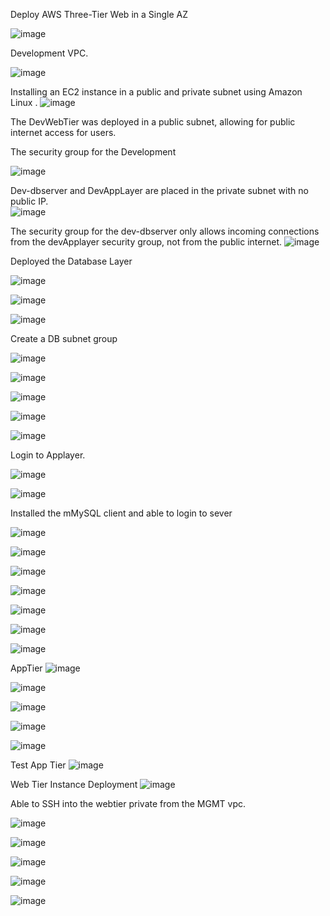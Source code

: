 
Deploy AWS Three-Tier Web in a Single AZ

![image](https://github.com/user-attachments/assets/a642658b-c36d-4f8a-b09f-d1712d8cdf6f)


Development VPC.

![image](https://github.com/user-attachments/assets/0a165127-a449-4ee8-8075-5dba32e23a13)



Installing an EC2 instance in a public and private subnet using Amazon Linux .
 ![image](https://github.com/user-attachments/assets/c92b9c04-26a7-4a31-b1bd-6fd71676bf88)

 
The DevWebTier was deployed in a public subnet, allowing for public internet access for users.



The security group for the Development

![image](https://github.com/user-attachments/assets/093bd32d-5d04-410d-bfe1-b4998f79d3ef)


Dev-dbserver and DevAppLayer are placed in the private subnet with no public IP.	
![image](https://github.com/user-attachments/assets/b7d02bdc-40bd-4f85-b48c-0efad4e1723f)


 
The security group for the dev-dbserver only allows incoming connections from the devApplayer security group, not from the public internet.
![image](https://github.com/user-attachments/assets/da5fa6ed-a54d-46e0-a941-71d91a22c940)


 
Deployed the Database Layer
 

 ![image](https://github.com/user-attachments/assets/81929dd2-efa7-4a1a-b1a9-87500c769018)


![image](https://github.com/user-attachments/assets/fc6ae23e-f623-4c7a-b80f-c555dfdcd7f0)

 ![image](https://github.com/user-attachments/assets/941097f6-26ca-484d-ab7a-51e6eb16a216)

Create a DB subnet group
 
 
![image](https://github.com/user-attachments/assets/f3fb1f80-22a9-4c2a-a9b5-3f4edfc8beae)

  
 

 ![image](https://github.com/user-attachments/assets/e7cff5f1-fb72-4a60-8192-4ba3deaad886)

 


  ![image](https://github.com/user-attachments/assets/9dda21c8-74d8-4aec-bfb9-e1f694f9c744)

![image](https://github.com/user-attachments/assets/0b1efef6-207b-4cc5-b1cb-e29ecc5a9920)

 ![image](https://github.com/user-attachments/assets/7bc9786e-8e6a-4c67-a079-6ca16c81c85d)



Login to Applayer.

![image](https://github.com/user-attachments/assets/75ca5253-9ba8-4a5a-963b-84df1d85dc92)

![image](https://github.com/user-attachments/assets/8271192a-e311-4452-a1f8-5e43b426c807)

Installed the mMySQL client and able to login to sever

  
 ![image](https://github.com/user-attachments/assets/fca8e819-3d58-4c8b-a041-d35f925d991c)


 ![image](https://github.com/user-attachments/assets/7d59003f-951f-4472-8cf4-009b796d8446)

 

 
![image](https://github.com/user-attachments/assets/a0d21e9a-cf5a-4156-b08a-1147f41842be)

 
![image](https://github.com/user-attachments/assets/54ea0b21-b449-4e3e-bb76-8ee85eca1d1b)

 ![image](https://github.com/user-attachments/assets/9a114bde-aa5a-4e13-967f-47a1bff8a6f8)

 ![image](https://github.com/user-attachments/assets/8fce7022-25de-490a-b9e6-3504ce110ec3)

![image](https://github.com/user-attachments/assets/4c062fb6-ba09-47e2-a669-f5901daef565)

AppTier
 ![image](https://github.com/user-attachments/assets/e52b222a-0d80-4b6a-b4ba-8233768f1e7a)

 

 ![image](https://github.com/user-attachments/assets/771d256f-47f0-4683-bb4b-a8f3836b5e10)


   
![image](https://github.com/user-attachments/assets/35fd85fe-e50f-4175-b4e1-214e2a227f31)

 ![image](https://github.com/user-attachments/assets/7ba92053-c427-4245-ad83-f2fa9d3522ad)

![image](https://github.com/user-attachments/assets/14a19ddc-6de1-40a2-b4fd-b5914b56c099)

Test App Tier
 ![image](https://github.com/user-attachments/assets/391e3f90-9c62-441d-9f1a-7d663f8c76aa)


Web Tier Instance Deployment
![image](https://github.com/user-attachments/assets/a72336d7-7739-4fef-a12f-92e20812cf40)

 
Able to SSH into the webtier private from the MGMT vpc.
 
 ![image](https://github.com/user-attachments/assets/17bc3e3d-58bb-4cfa-81d1-07a433726b4d)


 ![image](https://github.com/user-attachments/assets/e6e18be5-407b-41f6-b661-5948ae3374ad)


![image](https://github.com/user-attachments/assets/9418384e-5fcf-4a03-af5b-8c7d80699d99)

![image](https://github.com/user-attachments/assets/59c45cfd-bb3b-476c-870e-02f118f677d9)

 ![image](https://github.com/user-attachments/assets/4bd410f4-00d5-4a0d-89f6-c0d4840ea20e)



